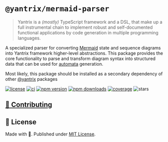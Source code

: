 # `@yantrix/mermaid-parser`

>Yantrix is a _(mostly)_ TypeScript framework and a DSL, that make up a full instrumental chain to implement robust and self-documented functional applications by code generation in multiple programming languages.

A specialized parser for converting [Mermaid](https://mermaid.js.org/) state and sequence diagrams into Yantrix framework higher-level abstractions. This package provides the core functionality to parse and transform diagram syntax into structured data that can be used for [automata](https://www.npmjs.com/package/@yantrix/automata) generation.

Most likely, this package should be installed as a secondary dependency of other [@yantrix](https://www.npmjs.com/search?q=%40yantrix) packages

<p>
	<a href="https://github.com/tfcp68/yantrix/blob/main/LICENSE" target="_blank"><img src="https://img.shields.io/github/license/tfcp68/yantrix" alt="license"></a>
	<a href="https://github.com/tfcp68/yantrix/actions/workflows/tests.yml" target="_blank"><img src="https://github.com/tfcp68/yantrix/actions/workflows/tests.yml/badge.svg" alt="ci"></a>
	<a href="https://www.npmjs.com/package/@yantrix/mermaid-parser"><img src="https://img.shields.io/npm/v/@yantrix/mermaid-parser.svg?maxAge=3600" alt="npm version" /></a>
	<a href="https://www.npmjs.com/package/@yantrix/mermaid-parser"><img src="https://img.shields.io/npm/dt/@yantrix/mermaid-parser.svg?maxAge=3600" alt="npm downloads" /></a>
	<a href="https://codecov.io/gh/tfcp68/yantrix" target="_blank"><img src="https://img.shields.io/codecov/c/gh/tfcp68/yantrix/main" alt="coverage"></a>
	<img src="https://img.shields.io/github/stars/tfcp68/yantrix" alt="stars">
</p>

## [🌱 Contributing](https://tfcp68.github.io/yantrix/contributing/)
## 📜 License

Made with 💜. Published under [MIT License](./LICENSE).
